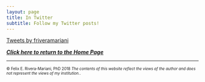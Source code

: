 ```yaml
---
layout: page
title: In Twitter
subtitle: Follow my Twitter posts!
---
```


<a class="twitter-timeline" href="https://twitter.com/friveramariani?ref_src=twsrc%5Etfw">Tweets by friveramariani</a> <script async src="https://platform.twitter.com/widgets.js" charset="utf-8"></script>

<b><i><a href="http://wwww.friveram.com">Click here to return to the Home Page</a></i></b>

---

<font size="1">&#169; Felix E. Rivera-Mariani, PhD 2018 <i>The contents of this website reflect the views of the author and does not represent the views of my institution.</i>.</font>
